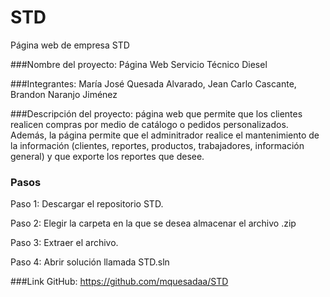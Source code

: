 # STD
Página web de empresa STD

###Nombre del proyecto: Página Web Servicio Técnico Diesel

###Integrantes: María José Quesada Alvarado, Jean Carlo Cascante, Brandon Naranjo Jiménez

###Descripción del proyecto: página web que permite que los clientes realicen compras por medio de catálogo o pedidos personalizados. Además, la página permite que el adminitrador
realice el mantenimiento de la información (clientes, reportes, productos, trabajadores, información general) y que exporte los reportes que desee.

### Pasos

Paso 1: Descargar el repositorio STD.

Paso 2: Elegir la carpeta en la que se desea almacenar el archivo .zip

Paso 3: Extraer el archivo.

Paso 4: Abrir solución llamada STD.sln

###Link GitHub: https://github.com/mquesadaa/STD
